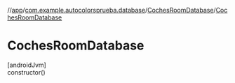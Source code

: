 //[app](../../../index.md)/[com.example.autocolorsprueba.database](../index.md)/[CochesRoomDatabase](index.md)/[CochesRoomDatabase](-coches-room-database.md)

# CochesRoomDatabase

[androidJvm]\
constructor()
